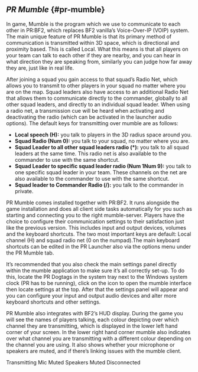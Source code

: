 ## _PR Mumble_ {#pr-mumble}

In game, Mumble is the program which we use to communicate to each other in PR:BF2, which replaces BF2 vanilla’s Voice-Over-IP (VOIP) system. The main unique feature of PR Mumble is that its primary method of communication is transmitted within 3D space, which is directional and proximity based. This is called Local. What this means is that all players on your team can talk to each other if they are nearby, and you can hear in what direction they are speaking from, similarly you can judge how far away they are, just like in real life.

After joining a squad you gain access to that squad’s Radio Net, which allows you to transmit to other players in your squad no matter where you are on the map. Squad leaders also have access to an additional Radio Net that allows them to communicate directly to the commander, globally to all other squad leaders, and directly to an individual squad leader. When using a radio net, a transmission cue will be heard when activating and deactivating the radio (which can be activated in the launcher audio options). The default keys for transmitting over mumble are as follows:

*   **Local speech (H):** you talk to players in the 3D radius space around you.
*   **Squad Radio (Num 0):** you talk to your squad, no matter where you are.
*   **Squad Leader to all other squad leaders radio (*):** you talk to all squad leaders at the same time. This radio net is also available to the commander to use with the same shortcut.
*   **Squad Leader to specific squad leader radio (Num 1Num 9):** you talk to one specific squad leader in your team. These channels on the net are also available to the commander to use with the same shortcut.
*   **Squad leader to Commander Radio (/):** you talk to the commander in private.

PR Mumble comes installed together with PR:BF2\. It runs alongside the game installation and does all client side tasks automatically for you such as starting and connecting you to the right mumble-server. Players have the choice to configure their communication settings to their satisfaction just like the previous version. This includes input and output devices, volumes and the keyboard shortcuts. The two most important keys are default: Local channel (H) and squad radio net (0 on the numpad).The main keyboard shortcuts can be edited in the PR Launcher also via the options menu under the PR Mumble tab.

It’s recommended that you also check the main settings panel directly within the mumble application to make sure it’s all correctly set-up. To do this, locate the PR Dogtags in the system tray next to the Windows system clock (PR has to be running), click on the icon to open the mumble interface then locate settings at the top. After that the settings panel will appear and you can configure your input and output audio devices and alter more keyboard shortcuts and other settings.

PR Mumble also integrates with BF2’s HUD display. During the game you will see the names of players talking, each colour depicting over which channel they are transmitting, which is displayed in the lower left hand corner of your screen. In the lower right hand corner mumble also indicates over what channel you are transmitting with a different colour depending on the channel you are using. It also shows whether your microphone or speakers are muted, and if there’s linking issues with the mumble client.

Transmitting Mic Muted Speakers Muted Disconnected